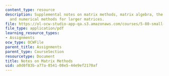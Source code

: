 ```yaml
---
content_type: resource
description: Supplemental notes on matrix methods, matrix algebra, the two-state problem,
  and numerical methods for larger matrices.
file: https://ol-ocw-studio-app-qa.s3.amazonaws.com/courses/5-80-small-molecule-spectroscopy-and-dynamics-fall-2008/a0d0f83ba77a854108e544e9ef2170af_mtxmthds_1982.pdf
file_type: application/pdf
learning_resource_types:
- Assignments
ocw_type: OCWFile
parent_title: Assignments
parent_type: CourseSection
resourcetype: Document
title: Notes on Matrix Methods
uid: a0d0f83b-a77a-8541-08e5-44e9ef2170af
---
```

